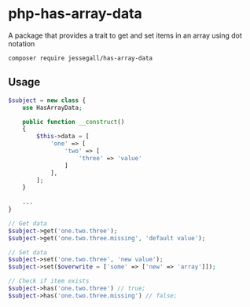 # php-has-array-data

A package that provides a trait to get and set items in an array using dot notation

```
composer require jessegall/has-array-data
```

## Usage

```php
$subject = new class {
    use HasArrayData;

    public function __construct()
    {
        $this->data = [
            'one' => [
                'two' => [
                    'three' => 'value'
                ]
            ],
        ];
    }
    
    ...
}

// Get data
$subject->get('one.two.three');
$subject->get('one.two.three.missing', 'default value');

// Set data
$subject->set('one.two.three', 'new value');
$subject->set($overwrite = ['some' => ['new' => 'array']]);

// Check if item exists
$subject->has('one.two.three') // true;
$subject->has('one.two.three.missing') // false;
```